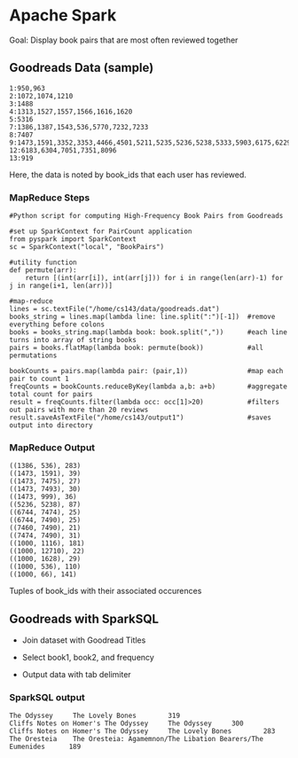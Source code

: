 <h1>Apache Spark</h1>
<p>Goal: Display book pairs that are most often reviewed together</p>

<h2>Goodreads Data (sample)</h2>

```
1:950,963
2:1072,1074,1210
3:1488
4:1313,1527,1557,1566,1616,1620
5:5316
7:1386,1387,1543,536,5770,7232,7233
8:7407
9:1473,1591,3352,3353,4466,4501,5211,5235,5236,5238,5333,5903,6175,6229,6294,6353,6452,6544,6545,6651,6744,6808,6866,6867,6868,7460,7463,7466,7467,7468,7471,7474,7475,7478,7490,7493,7506,7508,999
12:6183,6304,7051,7351,8096
13:919
```

<p>Here, the data is noted by book_ids that each user has reviewed.</p>

### MapReduce Steps
```
#Python script for computing High-Frequency Book Pairs from Goodreads

#set up SparkContext for PairCount application
from pyspark import SparkContext
sc = SparkContext("local", "BookPairs")

#utility function
def permute(arr):
    return [(int(arr[i]), int(arr[j])) for i in range(len(arr)-1) for j in range(i+1, len(arr))]

#map-reduce
lines = sc.textFile("/home/cs143/data/goodreads.dat")
books_string = lines.map(lambda line: line.split(":")[-1])  #remove everything before colons
books = books_string.map(lambda book: book.split(","))      #each line turns into array of string books
pairs = books.flatMap(lambda book: permute(book))           #all permutations

bookCounts = pairs.map(lambda pair: (pair,1))               #map each pair to count 1
freqCounts = bookCounts.reduceByKey(lambda a,b: a+b)        #aggregate total count for pairs
result = freqCounts.filter(lambda occ: occ[1]>20)           #filters out pairs with more than 20 reviews
result.saveAsTextFile("/home/cs143/output1")                #saves output into directory
```

### MapReduce Output
```
((1386, 536), 283)
((1473, 1591), 39)
((1473, 7475), 27)
((1473, 7493), 30)
((1473, 999), 36)
((5236, 5238), 87)
((6744, 7474), 25)
((6744, 7490), 25)
((7460, 7490), 21)
((7474, 7490), 31)
((1000, 1116), 181)
((1000, 12710), 22)
((1000, 1628), 29)
((1000, 536), 110)
((1000, 66), 141)
```
<p>Tuples of book_ids with their associated occurences</p>

<h2>Goodreads with SparkSQL</h2>

- Join dataset with Goodread Titles

- Select book1, book2, and frequency

- Output data with tab delimiter

### SparkSQL output
```
The Odyssey     The Lovely Bones        319
Cliffs Notes on Homer's The Odyssey     The Odyssey     300
Cliffs Notes on Homer's The Odyssey     The Lovely Bones        283
The Oresteia    The Oresteia: Agamemnon/The Libation Bearers/The Eumenides      189
```
